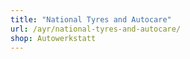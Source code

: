 ```yaml
---
title: "National Tyres and Autocare"
url: /ayr/national-tyres-and-autocare/
shop: Autowerkstatt
---
```


